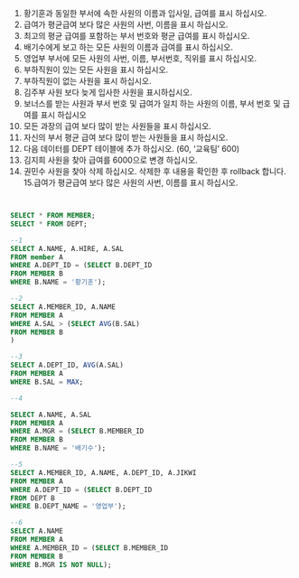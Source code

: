 1. 황기훈과 동일한 부서에 속한 사원의 이름과 입사일, 급여를 표시 하십시오.
2. 급여가 평균급여 보다 많은 사원의 사번, 이름을 표시 하십시오.
3. 최고의 평균 급여를 포함하는 부서 번호와 평균 급여를 표시 하십시오.
4. 배기수에게 보고 하는 모든 사원의 이름과 급여를 표시 하십시오.
5. 영업부 부서에 모든 사원의 사번, 이름, 부서번호, 직위를 표시 하십시오.
6. 부하직원이 있는 모든 사원을 표시 하십시오.
7. 부하직원이 없는 사원을 표시 하십시오.
8. 김주부 사원 보다 늦게 입사한 사원을 표시하십시오.
9. 보너스를 받는 사원과 부서 번호 및 급여가 일치 하는 사원의 이름,
   부서 번호 및 급여를 표시 하십시오
10. 모든 과장의 급여 보다 많이 받는 사원들을 표시 하십시오.
11. 자신의 부서 평균 급여 보다 많이 받는 사원들을 표시 하십시오.
12. 다음 데이터를 DEPT 테이블에 추가 하십시오. (60, ‘교육팀’ 600)
13. 김지희 사원을 찾아 급여를 6000으로 변경 하십시오.
14. 권민수 사원을 찾아 삭제 하십시오. 삭제한 후 내용을 확인한 후
    rollback 합니다.
    15.급여가 평균급여 보다 많은 사원의 사번, 이름를 표시 하십시오.



```sql


SELECT * FROM MEMBER;
SELECT * FROM DEPT;

--1
SELECT A.NAME, A.HIRE, A.SAL
FROM member A
WHERE A.DEPT_ID = (SELECT B.DEPT_ID
FROM MEMBER B
WHERE B.NAME = '황기훈');

--2
SELECT A.MEMBER_ID, A.NAME
FROM MEMBER A
WHERE A.SAL > (SELECT AVG(B.SAL)
FROM MEMBER B
)

--3
SELECT A.DEPT_ID, AVG(A.SAL)
FROM MEMBER A
WHERE B.SAL = MAX;

--4

SELECT A.NAME, A.SAL
FROM MEMBER A
WHERE A.MGR = (SELECT B.MEMBER_ID
FROM MEMBER B
WHERE B.NAME = '배기수');

--5
SELECT A.MEMBER_ID, A.NAME, A.DEPT_ID, A.JIKWI
FROM MEMBER A
WHERE A.DEPT_ID = (SELECT B.DEPT_ID
FROM DEPT B
WHERE B.DEPT_NAME = '영업부');

--6
SELECT A.NAME
FROM MEMBER A
WHERE A.MEMBER_ID = (SELECT B.MEMBER_ID
FROM MEMBER B
WHERE B.MGR IS NOT NULL);
```





